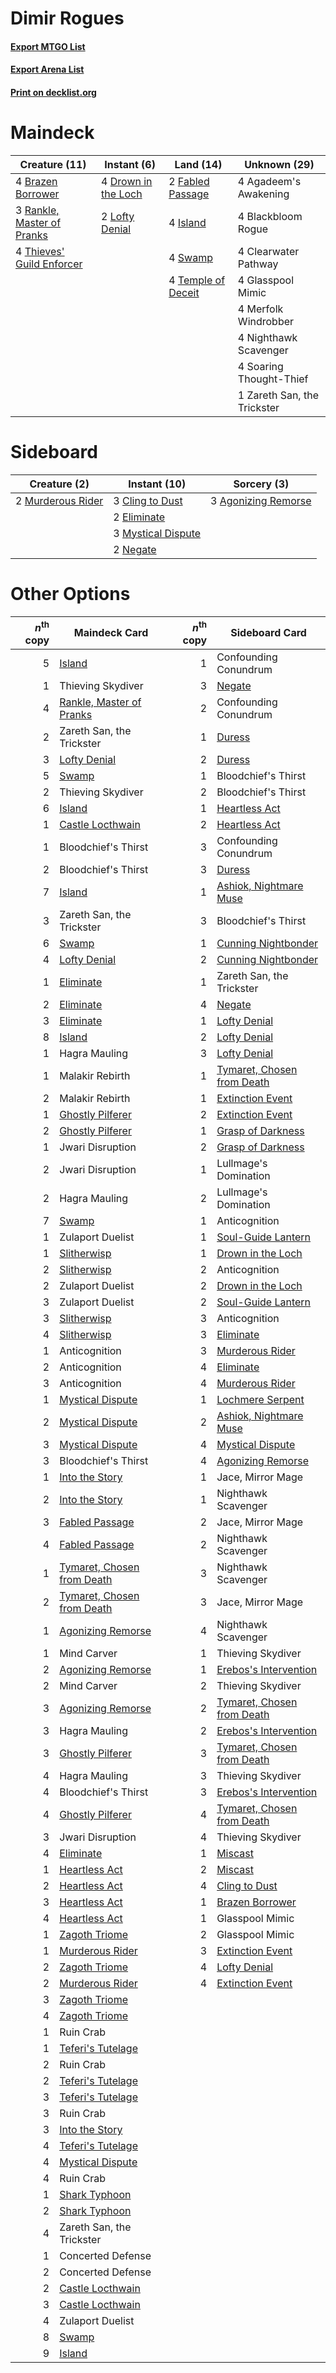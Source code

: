 # Dimir Rogues

#### [Export MTGO List](../collection/Dimir%20Rogues/Dimir%20Rogues.txt)
#### [Export Arena List](../collection/Dimir%20Rogues/Dimir%20Rogues_arena.txt)
#### [Print on decklist.org](http://decklist.org/?deckmain=4%09Agadeem's%20Awakening%0A4%09Blackbloom%20Rogue%0A4%09Brazen%20Borrower%0A4%09Clearwater%20Pathway%0A4%09Drown%20in%20the%20Loch%0A2%09Fabled%20Passage%0A4%09Glasspool%20Mimic%0A4%09Island%0A2%09Lofty%20Denial%0A4%09Merfolk%20Windrobber%0A4%09Nighthawk%20Scavenger%0A3%09Rankle,%20Master%20of%20Pranks%0A4%09Soaring%20Thought-Thief%0A4%09Swamp%0A4%09Temple%20of%20Deceit%0A4%09Thieves'%20Guild%20Enforcer%0A1%09Zareth%20San,%20the%20Trickster&deckside=3%09Agonizing%20Remorse%0A3%09Cling%20to%20Dust%0A2%09Eliminate%0A2%09Murderous%20Rider%0A3%09Mystical%20Dispute%0A2%09Negate)
# Maindeck

|                                            Creature (11)                                            |                                         Instant (6)                                          |                                          Land (14)                                          |       Unknown (29)        |
|-----------------------------------------------------------------------------------------------------|----------------------------------------------------------------------------------------------|---------------------------------------------------------------------------------------------|---------------------------|
|4 [Brazen Borrower](http://gatherer.wizards.com/Pages/Card/Details.aspx?multiverseid=473001)         |4 [Drown in the Loch](http://gatherer.wizards.com/Pages/Card/Details.aspx?multiverseid=473150)|2 [Fabled Passage](http://gatherer.wizards.com/Pages/Card/Details.aspx?multiverseid=473206)  |4 Agadeem's Awakening      |
|3 [Rankle, Master of Pranks](http://gatherer.wizards.com/Pages/Card/Details.aspx?multiverseid=473063)|2 [Lofty Denial](http://gatherer.wizards.com/Pages/Card/Details.aspx?multiverseid=485379)     |4 [Island](http://gatherer.wizards.com/Pages/Card/Details.aspx?multiverseid=439857)          |4 Blackbloom Rogue         |
|4 [Thieves' Guild Enforcer](http://gatherer.wizards.com/Pages/Card/Details.aspx?multiverseid=485448) |                                                                                              |4 [Swamp](http://gatherer.wizards.com/Pages/Card/Details.aspx?multiverseid=439858)           |4 Clearwater Pathway       |
|                                                                                                     |                                                                                              |4 [Temple of Deceit](http://gatherer.wizards.com/Pages/Card/Details.aspx?multiverseid=373734)|4 Glasspool Mimic          |
|                                                                                                     |                                                                                              |                                                                                             |4 Merfolk Windrobber       |
|                                                                                                     |                                                                                              |                                                                                             |4 Nighthawk Scavenger      |
|                                                                                                     |                                                                                              |                                                                                             |4 Soaring Thought-Thief    |
|                                                                                                     |                                                                                              |                                                                                             |1 Zareth San, the Trickster|


# Sideboard

|                                        Creature (2)                                        |                                        Instant (10)                                         |                                         Sorcery (3)                                          |
|--------------------------------------------------------------------------------------------|---------------------------------------------------------------------------------------------|----------------------------------------------------------------------------------------------|
|2 [Murderous Rider](http://gatherer.wizards.com/Pages/Card/Details.aspx?multiverseid=473059)|3 [Cling to Dust](http://gatherer.wizards.com/Pages/Card/Details.aspx?multiverseid=476338)   |3 [Agonizing Remorse](http://gatherer.wizards.com/Pages/Card/Details.aspx?multiverseid=476334)|
|                                                                                            |2 [Eliminate](http://gatherer.wizards.com/Pages/Card/Details.aspx?multiverseid=485420)       |                                                                                              |
|                                                                                            |3 [Mystical Dispute](http://gatherer.wizards.com/Pages/Card/Details.aspx?multiverseid=473020)|                                                                                              |
|                                                                                            |2 [Negate](http://gatherer.wizards.com/Pages/Card/Details.aspx?multiverseid=423707)          |                                                                                              |


# Other Options

|*n*<sup>th</sup> copy|                                            Maindeck Card                                            |*n*<sup>th</sup> copy|                                           Sideboard Card                                            |
|--------------------:|-----------------------------------------------------------------------------------------------------|--------------------:|-----------------------------------------------------------------------------------------------------|
|                    5|[Island](http://gatherer.wizards.com/Pages/Card/Details.aspx?multiverseid=439857)                    |                    1|Confounding Conundrum                                                                                |
|                    1|Thieving Skydiver                                                                                    |                    3|[Negate](http://gatherer.wizards.com/Pages/Card/Details.aspx?multiverseid=423707)                    |
|                    4|[Rankle, Master of Pranks](http://gatherer.wizards.com/Pages/Card/Details.aspx?multiverseid=473063)  |                    2|Confounding Conundrum                                                                                |
|                    2|Zareth San, the Trickster                                                                            |                    1|[Duress](http://gatherer.wizards.com/Pages/Card/Details.aspx?multiverseid=14557)                     |
|                    3|[Lofty Denial](http://gatherer.wizards.com/Pages/Card/Details.aspx?multiverseid=485379)              |                    2|[Duress](http://gatherer.wizards.com/Pages/Card/Details.aspx?multiverseid=14557)                     |
|                    5|[Swamp](http://gatherer.wizards.com/Pages/Card/Details.aspx?multiverseid=439858)                     |                    1|Bloodchief's Thirst                                                                                  |
|                    2|Thieving Skydiver                                                                                    |                    2|Bloodchief's Thirst                                                                                  |
|                    6|[Island](http://gatherer.wizards.com/Pages/Card/Details.aspx?multiverseid=439857)                    |                    1|[Heartless Act](http://gatherer.wizards.com/Pages/Card/Details.aspx?multiverseid=479611)             |
|                    1|[Castle Locthwain](http://gatherer.wizards.com/Pages/Card/Details.aspx?multiverseid=473203)          |                    2|[Heartless Act](http://gatherer.wizards.com/Pages/Card/Details.aspx?multiverseid=479611)             |
|                    1|Bloodchief's Thirst                                                                                  |                    3|Confounding Conundrum                                                                                |
|                    2|Bloodchief's Thirst                                                                                  |                    3|[Duress](http://gatherer.wizards.com/Pages/Card/Details.aspx?multiverseid=14557)                     |
|                    7|[Island](http://gatherer.wizards.com/Pages/Card/Details.aspx?multiverseid=439857)                    |                    1|[Ashiok, Nightmare Muse](http://gatherer.wizards.com/Pages/Card/Details.aspx?multiverseid=476459)    |
|                    3|Zareth San, the Trickster                                                                            |                    3|Bloodchief's Thirst                                                                                  |
|                    6|[Swamp](http://gatherer.wizards.com/Pages/Card/Details.aspx?multiverseid=439858)                     |                    1|[Cunning Nightbonder](http://gatherer.wizards.com/Pages/Card/Details.aspx?multiverseid=479739)       |
|                    4|[Lofty Denial](http://gatherer.wizards.com/Pages/Card/Details.aspx?multiverseid=485379)              |                    2|[Cunning Nightbonder](http://gatherer.wizards.com/Pages/Card/Details.aspx?multiverseid=479739)       |
|                    1|[Eliminate](http://gatherer.wizards.com/Pages/Card/Details.aspx?multiverseid=485420)                 |                    1|Zareth San, the Trickster                                                                            |
|                    2|[Eliminate](http://gatherer.wizards.com/Pages/Card/Details.aspx?multiverseid=485420)                 |                    4|[Negate](http://gatherer.wizards.com/Pages/Card/Details.aspx?multiverseid=423707)                    |
|                    3|[Eliminate](http://gatherer.wizards.com/Pages/Card/Details.aspx?multiverseid=485420)                 |                    1|[Lofty Denial](http://gatherer.wizards.com/Pages/Card/Details.aspx?multiverseid=485379)              |
|                    8|[Island](http://gatherer.wizards.com/Pages/Card/Details.aspx?multiverseid=439857)                    |                    2|[Lofty Denial](http://gatherer.wizards.com/Pages/Card/Details.aspx?multiverseid=485379)              |
|                    1|Hagra Mauling                                                                                        |                    3|[Lofty Denial](http://gatherer.wizards.com/Pages/Card/Details.aspx?multiverseid=485379)              |
|                    1|Malakir Rebirth                                                                                      |                    1|[Tymaret, Chosen from Death](http://gatherer.wizards.com/Pages/Card/Details.aspx?multiverseid=476370)|
|                    2|Malakir Rebirth                                                                                      |                    1|[Extinction Event](http://gatherer.wizards.com/Pages/Card/Details.aspx?multiverseid=479608)          |
|                    1|[Ghostly Pilferer](http://gatherer.wizards.com/Pages/Card/Details.aspx?multiverseid=488249)          |                    2|[Extinction Event](http://gatherer.wizards.com/Pages/Card/Details.aspx?multiverseid=479608)          |
|                    2|[Ghostly Pilferer](http://gatherer.wizards.com/Pages/Card/Details.aspx?multiverseid=488249)          |                    1|[Grasp of Darkness](http://gatherer.wizards.com/Pages/Card/Details.aspx?multiverseid=407595)         |
|                    1|Jwari Disruption                                                                                     |                    2|[Grasp of Darkness](http://gatherer.wizards.com/Pages/Card/Details.aspx?multiverseid=407595)         |
|                    2|Jwari Disruption                                                                                     |                    1|Lullmage's Domination                                                                                |
|                    2|Hagra Mauling                                                                                        |                    2|Lullmage's Domination                                                                                |
|                    7|[Swamp](http://gatherer.wizards.com/Pages/Card/Details.aspx?multiverseid=439858)                     |                    1|Anticognition                                                                                        |
|                    1|Zulaport Duelist                                                                                     |                    1|[Soul-Guide Lantern](http://gatherer.wizards.com/Pages/Card/Details.aspx?multiverseid=476488)        |
|                    1|[Slitherwisp](http://gatherer.wizards.com/Pages/Card/Details.aspx?multiverseid=479728)               |                    1|[Drown in the Loch](http://gatherer.wizards.com/Pages/Card/Details.aspx?multiverseid=473150)         |
|                    2|[Slitherwisp](http://gatherer.wizards.com/Pages/Card/Details.aspx?multiverseid=479728)               |                    2|Anticognition                                                                                        |
|                    2|Zulaport Duelist                                                                                     |                    2|[Drown in the Loch](http://gatherer.wizards.com/Pages/Card/Details.aspx?multiverseid=473150)         |
|                    3|Zulaport Duelist                                                                                     |                    2|[Soul-Guide Lantern](http://gatherer.wizards.com/Pages/Card/Details.aspx?multiverseid=476488)        |
|                    3|[Slitherwisp](http://gatherer.wizards.com/Pages/Card/Details.aspx?multiverseid=479728)               |                    3|Anticognition                                                                                        |
|                    4|[Slitherwisp](http://gatherer.wizards.com/Pages/Card/Details.aspx?multiverseid=479728)               |                    3|[Eliminate](http://gatherer.wizards.com/Pages/Card/Details.aspx?multiverseid=485420)                 |
|                    1|Anticognition                                                                                        |                    3|[Murderous Rider](http://gatherer.wizards.com/Pages/Card/Details.aspx?multiverseid=473059)           |
|                    2|Anticognition                                                                                        |                    4|[Eliminate](http://gatherer.wizards.com/Pages/Card/Details.aspx?multiverseid=485420)                 |
|                    3|Anticognition                                                                                        |                    4|[Murderous Rider](http://gatherer.wizards.com/Pages/Card/Details.aspx?multiverseid=473059)           |
|                    1|[Mystical Dispute](http://gatherer.wizards.com/Pages/Card/Details.aspx?multiverseid=473020)          |                    1|[Lochmere Serpent](http://gatherer.wizards.com/Pages/Card/Details.aspx?multiverseid=473157)          |
|                    2|[Mystical Dispute](http://gatherer.wizards.com/Pages/Card/Details.aspx?multiverseid=473020)          |                    2|[Ashiok, Nightmare Muse](http://gatherer.wizards.com/Pages/Card/Details.aspx?multiverseid=476459)    |
|                    3|[Mystical Dispute](http://gatherer.wizards.com/Pages/Card/Details.aspx?multiverseid=473020)          |                    4|[Mystical Dispute](http://gatherer.wizards.com/Pages/Card/Details.aspx?multiverseid=473020)          |
|                    3|Bloodchief's Thirst                                                                                  |                    4|[Agonizing Remorse](http://gatherer.wizards.com/Pages/Card/Details.aspx?multiverseid=476334)         |
|                    1|[Into the Story](http://gatherer.wizards.com/Pages/Card/Details.aspx?multiverseid=473012)            |                    1|Jace, Mirror Mage                                                                                    |
|                    2|[Into the Story](http://gatherer.wizards.com/Pages/Card/Details.aspx?multiverseid=473012)            |                    1|Nighthawk Scavenger                                                                                  |
|                    3|[Fabled Passage](http://gatherer.wizards.com/Pages/Card/Details.aspx?multiverseid=473206)            |                    2|Jace, Mirror Mage                                                                                    |
|                    4|[Fabled Passage](http://gatherer.wizards.com/Pages/Card/Details.aspx?multiverseid=473206)            |                    2|Nighthawk Scavenger                                                                                  |
|                    1|[Tymaret, Chosen from Death](http://gatherer.wizards.com/Pages/Card/Details.aspx?multiverseid=476370)|                    3|Nighthawk Scavenger                                                                                  |
|                    2|[Tymaret, Chosen from Death](http://gatherer.wizards.com/Pages/Card/Details.aspx?multiverseid=476370)|                    3|Jace, Mirror Mage                                                                                    |
|                    1|[Agonizing Remorse](http://gatherer.wizards.com/Pages/Card/Details.aspx?multiverseid=476334)         |                    4|Nighthawk Scavenger                                                                                  |
|                    1|Mind Carver                                                                                          |                    1|Thieving Skydiver                                                                                    |
|                    2|[Agonizing Remorse](http://gatherer.wizards.com/Pages/Card/Details.aspx?multiverseid=476334)         |                    1|[Erebos's Intervention](http://gatherer.wizards.com/Pages/Card/Details.aspx?multiverseid=476345)     |
|                    2|Mind Carver                                                                                          |                    2|Thieving Skydiver                                                                                    |
|                    3|[Agonizing Remorse](http://gatherer.wizards.com/Pages/Card/Details.aspx?multiverseid=476334)         |                    2|[Tymaret, Chosen from Death](http://gatherer.wizards.com/Pages/Card/Details.aspx?multiverseid=476370)|
|                    3|Hagra Mauling                                                                                        |                    2|[Erebos's Intervention](http://gatherer.wizards.com/Pages/Card/Details.aspx?multiverseid=476345)     |
|                    3|[Ghostly Pilferer](http://gatherer.wizards.com/Pages/Card/Details.aspx?multiverseid=488249)          |                    3|[Tymaret, Chosen from Death](http://gatherer.wizards.com/Pages/Card/Details.aspx?multiverseid=476370)|
|                    4|Hagra Mauling                                                                                        |                    3|Thieving Skydiver                                                                                    |
|                    4|Bloodchief's Thirst                                                                                  |                    3|[Erebos's Intervention](http://gatherer.wizards.com/Pages/Card/Details.aspx?multiverseid=476345)     |
|                    4|[Ghostly Pilferer](http://gatherer.wizards.com/Pages/Card/Details.aspx?multiverseid=488249)          |                    4|[Tymaret, Chosen from Death](http://gatherer.wizards.com/Pages/Card/Details.aspx?multiverseid=476370)|
|                    3|Jwari Disruption                                                                                     |                    4|Thieving Skydiver                                                                                    |
|                    4|[Eliminate](http://gatherer.wizards.com/Pages/Card/Details.aspx?multiverseid=485420)                 |                    1|[Miscast](http://gatherer.wizards.com/Pages/Card/Details.aspx?multiverseid=485380)                   |
|                    1|[Heartless Act](http://gatherer.wizards.com/Pages/Card/Details.aspx?multiverseid=479611)             |                    2|[Miscast](http://gatherer.wizards.com/Pages/Card/Details.aspx?multiverseid=485380)                   |
|                    2|[Heartless Act](http://gatherer.wizards.com/Pages/Card/Details.aspx?multiverseid=479611)             |                    4|[Cling to Dust](http://gatherer.wizards.com/Pages/Card/Details.aspx?multiverseid=476338)             |
|                    3|[Heartless Act](http://gatherer.wizards.com/Pages/Card/Details.aspx?multiverseid=479611)             |                    1|[Brazen Borrower](http://gatherer.wizards.com/Pages/Card/Details.aspx?multiverseid=473001)           |
|                    4|[Heartless Act](http://gatherer.wizards.com/Pages/Card/Details.aspx?multiverseid=479611)             |                    1|Glasspool Mimic                                                                                      |
|                    1|[Zagoth Triome](http://gatherer.wizards.com/Pages/Card/Details.aspx?multiverseid=479779)             |                    2|Glasspool Mimic                                                                                      |
|                    1|[Murderous Rider](http://gatherer.wizards.com/Pages/Card/Details.aspx?multiverseid=473059)           |                    3|[Extinction Event](http://gatherer.wizards.com/Pages/Card/Details.aspx?multiverseid=479608)          |
|                    2|[Zagoth Triome](http://gatherer.wizards.com/Pages/Card/Details.aspx?multiverseid=479779)             |                    4|[Lofty Denial](http://gatherer.wizards.com/Pages/Card/Details.aspx?multiverseid=485379)              |
|                    2|[Murderous Rider](http://gatherer.wizards.com/Pages/Card/Details.aspx?multiverseid=473059)           |                    4|[Extinction Event](http://gatherer.wizards.com/Pages/Card/Details.aspx?multiverseid=479608)          |
|                    3|[Zagoth Triome](http://gatherer.wizards.com/Pages/Card/Details.aspx?multiverseid=479779)             |                     |                                                                                                     |
|                    4|[Zagoth Triome](http://gatherer.wizards.com/Pages/Card/Details.aspx?multiverseid=479779)             |                     |                                                                                                     |
|                    1|Ruin Crab                                                                                            |                     |                                                                                                     |
|                    1|[Teferi's Tutelage](http://gatherer.wizards.com/Pages/Card/Details.aspx?multiverseid=488912)         |                     |                                                                                                     |
|                    2|Ruin Crab                                                                                            |                     |                                                                                                     |
|                    2|[Teferi's Tutelage](http://gatherer.wizards.com/Pages/Card/Details.aspx?multiverseid=488912)         |                     |                                                                                                     |
|                    3|[Teferi's Tutelage](http://gatherer.wizards.com/Pages/Card/Details.aspx?multiverseid=488912)         |                     |                                                                                                     |
|                    3|Ruin Crab                                                                                            |                     |                                                                                                     |
|                    3|[Into the Story](http://gatherer.wizards.com/Pages/Card/Details.aspx?multiverseid=473012)            |                     |                                                                                                     |
|                    4|[Teferi's Tutelage](http://gatherer.wizards.com/Pages/Card/Details.aspx?multiverseid=488912)         |                     |                                                                                                     |
|                    4|[Mystical Dispute](http://gatherer.wizards.com/Pages/Card/Details.aspx?multiverseid=473020)          |                     |                                                                                                     |
|                    4|Ruin Crab                                                                                            |                     |                                                                                                     |
|                    1|[Shark Typhoon](http://gatherer.wizards.com/Pages/Card/Details.aspx?multiverseid=479587)             |                     |                                                                                                     |
|                    2|[Shark Typhoon](http://gatherer.wizards.com/Pages/Card/Details.aspx?multiverseid=479587)             |                     |                                                                                                     |
|                    4|Zareth San, the Trickster                                                                            |                     |                                                                                                     |
|                    1|Concerted Defense                                                                                    |                     |                                                                                                     |
|                    2|Concerted Defense                                                                                    |                     |                                                                                                     |
|                    2|[Castle Locthwain](http://gatherer.wizards.com/Pages/Card/Details.aspx?multiverseid=473203)          |                     |                                                                                                     |
|                    3|[Castle Locthwain](http://gatherer.wizards.com/Pages/Card/Details.aspx?multiverseid=473203)          |                     |                                                                                                     |
|                    4|Zulaport Duelist                                                                                     |                     |                                                                                                     |
|                    8|[Swamp](http://gatherer.wizards.com/Pages/Card/Details.aspx?multiverseid=439858)                     |                     |                                                                                                     |
|                    9|[Island](http://gatherer.wizards.com/Pages/Card/Details.aspx?multiverseid=439857)                    |                     |                                                                                                     |

